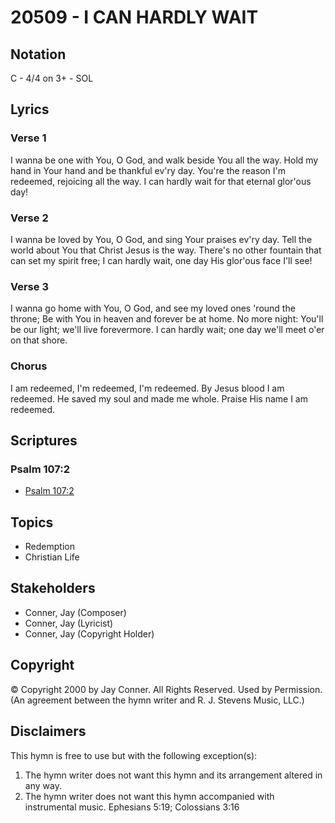 # 20509 - I CAN HARDLY WAIT

## Notation

C - 4/4 on 3+ - SOL

## Lyrics

### Verse 1

I wanna be one with You, O God, and walk beside You all the way. Hold my hand in Your hand and be thankful ev'ry day. You're the reason I'm redeemed, rejoicing all the way. I can hardly wait for that eternal glor'ous day!

### Verse 2

I wanna be loved by You, O God, and sing Your praises ev'ry day. Tell the world about You that Christ Jesus is the way. There's no other fountain that can set my spirit free; I can hardly wait, one day His glor'ous face I'll see!

### Verse 3

I wanna go home with You, O God, and see my loved ones 'round the throne; Be with You in heaven and forever be at home. No more night: You'll be our light; we'll live forevermore. I can hardly wait; one day we'll meet o'er on that shore.

### Chorus

I am redeemed, I'm redeemed, I'm redeemed. By Jesus blood I am redeemed. He saved my soul and made me whole. Praise His name I am redeemed.


## Scriptures

### Psalm 107:2

- [Psalm 107:2](https://www.biblegateway.com/passage/?search=Psalm%20107%3A2)


## Topics

- Redemption
- Christian Life

## Stakeholders

- Conner, Jay (Composer)
- Conner, Jay (Lyricist)
- Conner, Jay (Copyright Holder)

## Copyright

© Copyright 2000 by Jay Conner. All Rights Reserved. Used by Permission.
(An agreement between the hymn writer and R. J. Stevens Music, LLC.)

## Disclaimers

This hymn is free to use but with the following exception(s):
1. The hymn writer does not want this hymn and its arrangement altered in any way.
2. The hymn writer does not want this hymn accompanied with instrumental music.
Ephesians 5:19; Colossians 3:16

